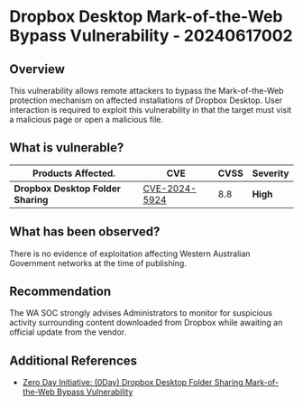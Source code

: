 # Dropbox Desktop Mark-of-the-Web Bypass Vulnerability - 20240617002

## Overview

This vulnerability allows remote attackers to bypass the Mark-of-the-Web protection mechanism on affected installations of Dropbox Desktop. User interaction is required to exploit this vulnerability in that the target must visit a malicious page or open a malicious file.

## What is vulnerable?

| Products Affected.  | CVE                                                               | CVSS | Severity     |
| ------------------- | ----------------------------------------------------------------- | ---- | ------------ |
| **Dropbox Desktop Folder Sharing** | [CVE-2024-5924](https://nvd.nist.gov/vuln/detail/CVE-2024-5924) | 8.8  | **High** |

## What has been observed?

There is no evidence of exploitation affecting Western Australian Government networks at the time of publishing.

## Recommendation

The WA SOC strongly advises Administrators to monitor for suspicious activity surrounding content downloaded from Dropbox while awaiting an official update from the vendor.

## Additional References

- [Zero Day Initiative: (0Day) Dropbox Desktop Folder Sharing Mark-of-the-Web Bypass Vulnerability](https://www.zerodayinitiative.com/advisories/ZDI-24-677/)